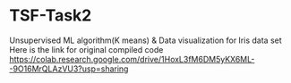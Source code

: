 # TSF-Task2
Unsupervised ML algorithm(K means) &amp; Data visualization for Iris data set
Here is the link for original compiled code
https://colab.research.google.com/drive/1HoxL3fM6DM5yKX6ML--9O16MrQLAzVU3?usp=sharing
